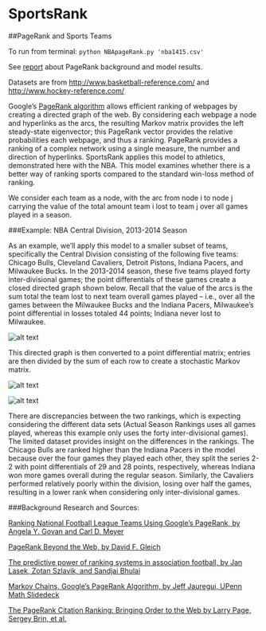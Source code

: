 # SportsRank
##PageRank and Sports Teams

To run from terminal: ```python NBApageRank.py 'nba1415.csv'```

See [report](https://www.dropbox.com/s/orekk7ycoc2z5y8/SportsRank.pdf?dl=0) about PageRank background and model results.

Datasets are from http://www.basketball-reference.com/ and http://www.hockey-reference.com/

Google’s [PageRank algorithm](http://en.wikipedia.org/wiki/PageRank) allows efficient ranking of webpages by creating a directed graph of the web. By considering each webpage a node and hyperlinks as the arcs, the resulting Markov matrix provides the left steady-state eigenvector; this PageRank vector provides the relative probabilities each webpage, and thus a ranking. PageRank provides a ranking of a complex network using a single measure, the number and direction of hyperlinks. SportsRank applies this model to athletics, demonstrated here with the NBA. This model examines whether there is a better way of ranking sports compared to the standard win-loss method of ranking.

We consider each team as a node, with the arc from node i to node j carrying the value of the total amount team i lost to team j over all games played in a season. 

###Example: NBA Central Division, 2013-2014 Season

As an example, we’ll apply this model to a smaller subset of teams, specifically the Central Division consisting of the following five teams: Chicago Bulls, Cleveland Cavaliers, Detroit Pistons, Indiana Pacers, and Milwaukee Bucks. In the 2013-2014 season, these five teams played forty inter-divisional games; the point differentials of these games create a closed directed graph shown below. Recall that the value of the arcs is the sum total the team lost to next team overall games played – i.e., over all the games between the Milwaukee Bucks and the Indiana Pacers, Milwaukee’s point differential in losses totaled 44 points; Indiana never lost to Milwaukee. 


![alt text](https://github.com/bnak/SportsRank/blob/master/directedgraph.png "Central Division Directed Graph")



This directed graph is then converted to a point differential matrix; entries are then divided by the sum of each row to create a stochastic Markov matrix. 




![alt text](https://github.com/bnak/SportsRank/blob/master/matrix.png "Matrix")



![alt text](https://github.com/bnak/SportsRank/blob/master/results.png "Results")



There are discrepancies between the two rankings, which is expecting considering the different data sets (Actual Season Rankings uses all games played, whereas this example only uses the forty inter-divisional games).  The limited dataset provides insight on the differences in the rankings. The Chicago Bulls are ranked higher than the Indiana Pacers in the model because over the four games they played each other, they split the series 2-2 with point differentials of 29 and 28 points, respectively, whereas Indiana won more games overall during the regular season. Similarly, the Cavaliers performed relatively poorly within the division, losing over half the games, resulting in a lower rank when considering only inter-divisional games. 


###Background Research and Sources: 

[Ranking National Football League Teams Using Google’s PageRank, by Angela Y. Govan and Carl D. Meyer](http://www.ncsu.edu/crsc/reports/ftp/pdf/crsc-tr06-19.pdf)

[PageRank Beyond the Web, by David F. Gleich](http://arxiv.org/pdf/1407.5107v1.pdf)

[The predictive power of ranking systems in association football, by Jan Lasek, Zotan Szlavik, and Sandjai Bhulai](http://www.few.vu.nl/~zszlavik/papers/IJAPR.pdf)

[Markov Chains, Google’s PageRank Algorithm, by Jeff Jauregui, UPenn Math Slidedeck](http://www.math.upenn.edu/~kazdan/312F12/JJ/MarkovChains/markov_google.pdf)

[The PageRank Citation Ranking: Bringing Order to the Web by Larry Page, Sergey Brin, et al.](http://ilpubs.stanford.edu:8090/422/1/1999-66.pdf)


